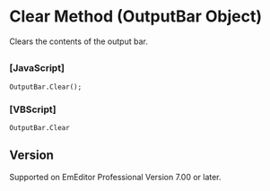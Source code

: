 # Clear Method (OutputBar Object)

Clears the contents of the output bar.

## 

### \[JavaScript\]

```
OutputBar.Clear();
```

### \[VBScript\]

```
OutputBar.Clear
```

## Version

Supported on EmEditor Professional Version 7.00 or later.
